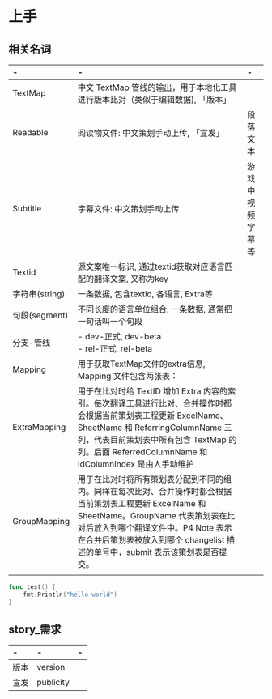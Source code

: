 # 上手

## 相关名词

| -              | -                                                                                                                                                                                                                                                                            | -                |
|:-------------- |:---------------------------------------------------------------------------------------------------------------------------------------------------------------------------------------------------------------------------------------------------------------------------- |:---------------- |
| TextMap        | 中文 TextMap 管线的输出，用于本地化工具进行版本比对（类似于编辑数据), 「版本」                                                                                                                                                                                               |                  |
| Readable       | 阅读物文件: 中文策划手动上传, 「宣发」                                                                                                                                                                                                                                       | 段落文本         |
| Subtitle       | 字幕文件: 中文策划手动上传                                                                                                                                                                                                                                                   | 游戏中视频字幕等 |
| Textid         | 源文案唯一标识, 通过textid获取对应语言匹配的翻译文案, 又称为key                                                                                                                                                                                                              | <div><br></div>  |
| 字符串(string) | 一条数据, 包含textid, 各语言, Extra等                                                                                                                                                                                                                                        |                  |
| 句段(segment)  | 不同长度的语言单位组合, 一条数据, 通常把一句话叫一个句段                                                                                                                                                                                                                     |                  |
| 分支-管线      | <div>- dev-正式, dev-beta</div><div>- rel-正式, rel-beta</div>                                                                                                                                                                                                               |                  |
| Mapping        | 用于获取TextMap文件的extra信息, Mapping 文件包含两张表：&nbsp;                                                                                                                                                                                                               |                  |
| ExtraMapping   |用于在比对时给 TextID 增加 Extra 内容的索引。每次翻译工具进行比对、合并操作时都会根据当前策划表工程更新 ExcelName、SheetName 和 ReferringColumnName 三列，代表目前策划表中所有包含 TextMap 的列。后面 ReferredColumnName 和 IdColumnIndex 是由人手动维护|                  |
| GroupMapping   | 用于在比对时将所有策划表分配到不同的组内。同样在每次比对、合并操作时都会根据当前策划表工程更新 ExcelName 和 SheetName。GroupName 代表策划表在比对后放入到哪个翻译文件中。P4 Note 表示在合并后策划表被放入到哪个 changelist 描述的单号中，submit 表示该策划表是否提交。&nbsp; |                  |
|                |                                                                                                                                                                                                                                                                              |                  |

```go
func test() {
	fmt.Println("hello world")
}
```

## story_需求

| -    | -         | -   |
|:---- |:--------- |:--- |
|版本| version   |     |
|宣发|publicity|     |


